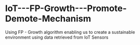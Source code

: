 # IoT---FP-Growth---Promote-Demote-Mechanism
Using FP - Growth algorithm enabling us to create a sustainable environment using data retrieved from IoT Sensors 
